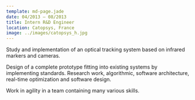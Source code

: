 ```yaml
---
template: md-page.jade
date: 04/2013 – 08/2013
title: Intern R&D Engineer
location: Catopsys, France
image: ../images/catopsys_h.jpg
---
```

Study and implementation of an optical tracking system based on infrared markers and cameras.

Design of a complete prototype fitting into existing systems by implementing standards. Research work, algorithmic, software architecture, real-time optimization and software design.

Work in agility in a team containing many various skills.
